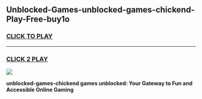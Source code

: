 
## Unblocked-Games-unblocked-games-chickend-Play-Free-buy1o
<h3>
<a href="https://premium76.site?title=unblocked-games-chickend&ref=21A">CLICK TO PLAY</a></h3>
<hr>

<h3>
<a href="https://premium76.site?title=unblocked-games-chickend&ref=21A">CLICK 2 PLAY</a>
  
</h3>

<a href="https://premium76.site?title=unblocked-games-chickend&ref=21A"><img src="https://clearcache.store/games.png"></a>


**unblocked-games-chickend games unblocked: Your Gateway to Fun and Accessible Online Gaming**
